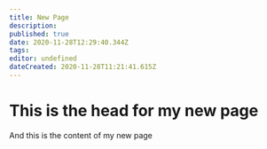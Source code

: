 ```yaml
---
title: New Page
description: 
published: true
date: 2020-11-28T12:29:40.344Z
tags: 
editor: undefined
dateCreated: 2020-11-28T11:21:41.615Z
---
```


# This is the head for my new page
And this is the content of my new page
